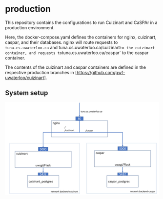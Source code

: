 # production
This repository contains the configurations to run Cuizinart and CaSPAr in a production environment.

Here, the docker-compose.yaml defines the containers for nginx, cuizinart, caspar, and their databases.
nginx will route requests to `tuna.cs.uwaterloo.ca` and tuna.cs.uwaterloo.ca/cuizinart` to the cuizinart container, and requests to `tuna.cs.uwaterloo.ca/caspar` to the caspar container.

The contents of the cuizinart and caspar containers are defined in the respective production branches in [https://github.com/gwf-uwaterloo/cuizinart].

## System setup
![Architecture](architecture.jpg)

